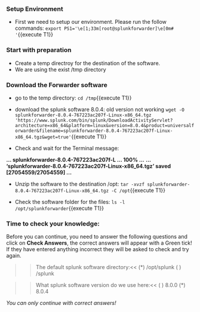 ### Setup Environment
- First we need to setup our environment. Please run the follow commands:
`export PS1='\e[1;33m[root@splunkforwarder]\e[0m# '`{{execute T1}}

### Start with preparation
- Create a temp directroy for the destination of the software.
- We are using the exist /tmp directory

### Download the Forwarder software

- go to the temp directory: `cd /tmp`{{execute T1}}

- download the splunk software 8.0.4: old version not working
`wget -O splunkforwarder-8.0.4-767223ac207f-Linux-x86_64.tgz 'https://www.splunk.com/bin/splunk/DownloadActivityServlet?architecture=x86_64&platform=linux&version=8.0.4&product=universalforwarder&filename=splunkforwarder-8.0.4-767223ac207f-Linux-x86_64.tgz&wget=true'`{{execute T1}}

- Check and wait for the Terminal message:

**... splunkforwarder-8.0.4-767223ac207f-L ... 100% ...**
**... ‘splunkforwarder-8.0.4-767223ac207f-Linux-x86_64.tgz’ saved [27054559/27054559] ...**

- Unzip the software to the destination /opt:
`tar -xvzf splunkforwarder-8.0.4-767223ac207f-Linux-x86_64.tgz -C /opt`{{execute T1}}

- Check the software folder for the files:
`ls -l /opt/splunkforwarder`{{execute T1}}

### Time to check your knowledge:

Before you can continue, you need to answer the following questions and click on **Check Answers**, the correct answers will appear with a Green tick! If they have entered anything incorrect they will be asked to check and try again.

>>The default splunk software directory:<<
(*) /opt/splunk
( ) /splunk

>>What splunk software version do we use here:<<
( ) 8.0.0
(*) 8.0.4

*You can only continue with correct answers!*



